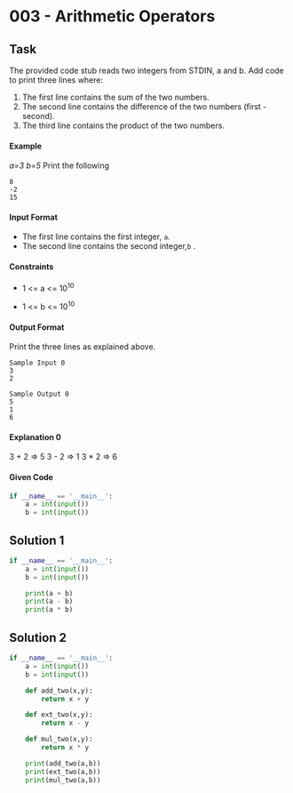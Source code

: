 # 003 - Arithmetic Operators
## Task

The provided code stub reads two integers from STDIN, a and b. Add code to print three lines where:

1. The first line contains the sum of the two numbers.
2. The second line contains the difference of the two numbers (first - second).
3. The third line contains the product of the two numbers.

#### Example
*a=3*
*b=5*
Print the following
```
8
-2
15
```
#### Input Format
- The first line contains the first integer, `a`. 
- The second line contains the second integer,`b` .

#### Constraints
* 1 <= a <= 10<sup>10</sup>

* 1 <= b <= 10<sup>10</sup>

#### Output Format
Print the three lines as explained above.

```
Sample Input 0
3
2
```

```
Sample Output 0
5
1
6
```

#### Explanation 0

3 + 2 => 5
3 - 2 => 1
3 * 2 => 6


#### Given Code

```python
if __name__ == '__main__':
    a = int(input())
    b = int(input())
```

## Solution 1

```python
if __name__ == '__main__':
    a = int(input())
    b = int(input())

    print(a + b)
    print(a - b)
    print(a * b)
```

## Solution 2

```python
if __name__ == '__main__':
    a = int(input())
    b = int(input())

    def add_two(x,y):
        return x + y

    def ext_two(x,y):
        return x - y

    def mul_two(x,y):
        return x * y

    print(add_two(a,b))
    print(ext_two(a,b))
    print(mul_two(a,b))
```
